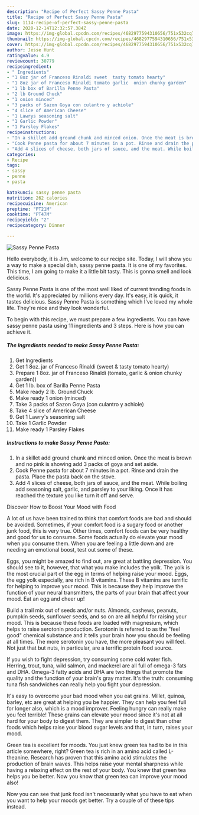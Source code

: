 ```yaml
---
description: "Recipe of Perfect Sassy Penne Pasta"
title: "Recipe of Perfect Sassy Penne Pasta"
slug: 1114-recipe-of-perfect-sassy-penne-pasta
date: 2020-12-14T12:32:57.384Z
image: https://img-global.cpcdn.com/recipes/4682977594310656/751x532cq70/sassy-penne-pasta-recipe-main-photo.jpg
thumbnail: https://img-global.cpcdn.com/recipes/4682977594310656/751x532cq70/sassy-penne-pasta-recipe-main-photo.jpg
cover: https://img-global.cpcdn.com/recipes/4682977594310656/751x532cq70/sassy-penne-pasta-recipe-main-photo.jpg
author: Jesse Hunt
ratingvalue: 4.9
reviewcount: 30779
recipeingredient:
- " Ingredients"
- "1 8oz jar of Franceso Rinaldi sweet  tasty tomato hearty"
- "1 8oz jar of Franceso Rinaldi tomato garlic  onion chunky garden"
- "1 lb box of Barilla Penne Pasta"
- "2 lb Ground Chuck"
- "1 onion minced"
- "3 packs of Sazon Goya con culantro y achiole"
- "4 slice of American Cheese"
- "1 Lawrys seasoning salt"
- "1 Garlic Powder"
- "1 Parsley Flakes"
recipeinstructions:
- "In a skillet add ground chunk and minced onion. Once the meat is brown and no pink is showing add 3 packs of goya and set aside."
- "Cook Penne pasta for about 7 minutes in a pot. Rinse and drain the pasta. Place the pasta back on the stove."
- "Add 4 slices of cheese, both jars of sauce, and the meat. While boiling add seasoning salt, garlic, and parsley to your liking. Once it has reached the texture you like turn it off and serve."
categories:
- Recipe
tags:
- sassy
- penne
- pasta

katakunci: sassy penne pasta 
nutrition: 262 calories
recipecuisine: American
preptime: "PT21M"
cooktime: "PT47M"
recipeyield: "2"
recipecategory: Dinner

---
```



![Sassy Penne Pasta](https://img-global.cpcdn.com/recipes/4682977594310656/751x532cq70/sassy-penne-pasta-recipe-main-photo.jpg)

Hello everybody, it is Jim, welcome to our recipe site. Today, I will show you a way to make a special dish, sassy penne pasta. It is one of my favorites. This time, I am going to make it a little bit tasty. This is gonna smell and look delicious.



Sassy Penne Pasta is one of the most well liked of current trending foods in the world. It's appreciated by millions every day. It's easy, it is quick, it tastes delicious. Sassy Penne Pasta is something which I've loved my whole life. They're nice and they look wonderful.


To begin with this recipe, we must prepare a few ingredients. You can have sassy penne pasta using 11 ingredients and 3 steps. Here is how you can achieve it.

<!--inarticleads1-->

##### The ingredients needed to make Sassy Penne Pasta:

1. Get  Ingredients
1. Get 1 8oz. jar of Franceso Rinaldi (sweet &amp; tasty tomato hearty)
1. Prepare 1 8oz. jar of Franceso Rinaldi (tomato, garlic &amp; onion chunky garden))
1. Get 1 lb. box of Barilla Penne Pasta
1. Make ready 2 lb. Ground Chuck
1. Make ready 1 onion (minced)
1. Take 3 packs of Sazon Goya (con culantro y achiole)
1. Take 4 slice of American Cheese
1. Get 1 Lawry&#39;s seasoning salt
1. Take 1 Garlic Powder
1. Make ready 1 Parsley Flakes




<!--inarticleads2-->

##### Instructions to make Sassy Penne Pasta:

1. In a skillet add ground chunk and minced onion. Once the meat is brown and no pink is showing add 3 packs of goya and set aside.
1. Cook Penne pasta for about 7 minutes in a pot. Rinse and drain the pasta. Place the pasta back on the stove.
1. Add 4 slices of cheese, both jars of sauce, and the meat. While boiling add seasoning salt, garlic, and parsley to your liking. Once it has reached the texture you like turn it off and serve.




Discover How to Boost Your Mood with Food


A lot of us have been trained to think that comfort foods are bad and should be avoided. Sometimes, if your comfort food is a sugary food or another junk food, this is very true. Other times, comfort foods can be very healthy and good for us to consume. Some foods actually do elevate your mood when you consume them. When you are feeling a little down and are needing an emotional boost, test out some of these.

Eggs, you might be amazed to find out, are great at battling depression. You should see to it, however, that what you make includes the yolk. The yolk is the most crucial part of the egg in terms of helping raise your mood. Eggs, the egg yolk especially, are rich in B vitamins. These B vitamins are terrific for helping to improve your mood. This is because they help improve the function of your neural transmitters, the parts of your brain that affect your mood. Eat an egg and cheer up!

Build a trail mix out of seeds and/or nuts. Almonds, cashews, peanuts, pumpkin seeds, sunflower seeds, and so on are all helpful for raising your mood. This is because these foods are loaded with magnesium, which helps to raise serotonin production. Serotonin is referred to as the "feel good" chemical substance and it tells your brain how you should be feeling at all times. The more serotonin you have, the more pleasant you will feel. Not just that but nuts, in particular, are a terrific protein food source.

If you wish to fight depression, try consuming some cold water fish. Herring, trout, tuna, wild salmon, and mackerel are all full of omega-3 fats and DHA. Omega-3 fatty acids and DHA are two things that promote the quality and the function of your brain's gray matter. It's the truth: consuming tuna fish sandwiches can really help you fight your depression. 

It's easy to overcome your bad mood when you eat grains. Millet, quinoa, barley, etc are great at helping you be happier. They can help you feel full for longer also, which is a mood improver. Feeling hungry can really make you feel terrible! These grains can elevate your mood since it's not at all hard for your body to digest them. They are simpler to digest than other foods which helps raise your blood sugar levels and that, in turn, raises your mood.

Green tea is excellent for moods. You just knew green tea had to be in this article somewhere, right? Green tea is rich in an amino acid called L-theanine. Research has proven that this amino acid stimulates the production of brain waves. This helps raise your mental sharpness while having a relaxing effect on the rest of your body. You knew that green tea helps you be better. Now you know that green tea can improve your mood also!

Now you can see that junk food isn't necessarily what you have to eat when you want to help your moods get better. Try  a  couple of  of  these  tips  instead.


